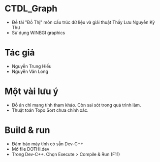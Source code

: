 # CTDL_Graph
- Đề tài "Đồ Thị" môn cấu trúc dữ liệu và giải thuật Thầy Lưu Nguyễn Kỳ Thư
- Sử dụng WINBGI graphics
# Tác giả
- Nguyễn Trung Hiếu 
- Nguyễn Văn Long
# Một vài lưu ý
- Đồ án chỉ mang tính tham khảo. Còn sai sót trong quá trình làm. 
- Thuật toán Topo Sort chưa chính xác.
# Build & run 
- Đảm bảo máy tính có sẵn Dev-C++
- Mở file DOTHI.dev
- Trong Dev-C++. Chọn Execute > Compile & Run (F11)
